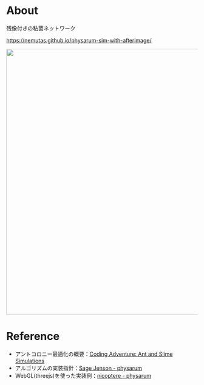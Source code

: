 # About

残像付きの粘菌ネットワーク

https://nemutas.github.io/physarum-sim-with-afterimage/

<img src='https://github.com/nemutas/physarum-sim-with-afterimage/assets/46724121/721386ba-34ed-406c-956c-48c1f856e3e0' width=700 />

# Reference

- アントコロニー最適化の概要：[Coding Adventure: Ant and Slime Simulations](https://youtu.be/X-iSQQgOd1A?si=s4OSY4xC9unAMO4b)
- アルゴリズムの実装指針：[Sage Jenson - physarum](https://cargocollective.com/sagejenson/physarum)
- WebGL(threejs)を使った実装例：[nicoptere - physarum](https://github.com/nicoptere/physarum)
